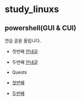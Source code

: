 # study_linuxs
## powershell(GUI & CUI)
연습 글을 올립니다.

- 첫번째
[안내글](codes/10_powershell.sh )
- 두번째
[안내글](codes/20_dir.sh)

- Quests 
- [첫번째](https://github.com/zeldaim/study_linuxs/blob/main/codes/10_basic_linux_commands.md)<br>
- [두번째](https://github.com/zeldaim/study_linuxs/blob/main/codes/10_basic_linux_commands.m)
